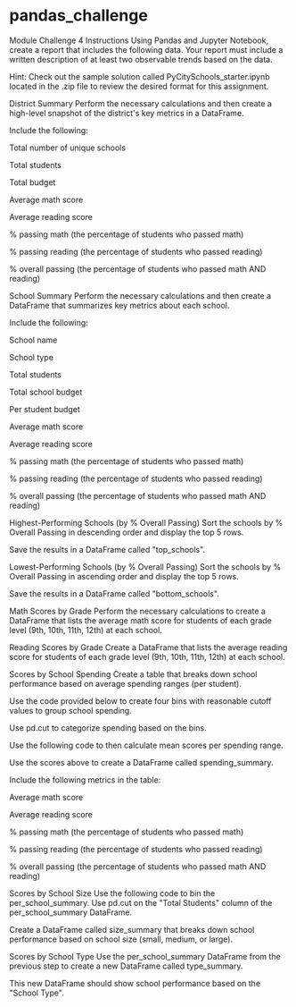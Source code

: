 # pandas_challenge
Module Challenge 4
Instructions
Using Pandas and Jupyter Notebook, create a report that includes the following data. Your report must include a written description of at least two observable trends based on the data.

Hint: Check out the sample solution called PyCitySchools_starter.ipynb located in the .zip file to review the desired format for this assignment.


District Summary
Perform the necessary calculations and then create a high-level snapshot of the district's key metrics in a DataFrame.

Include the following:

Total number of unique schools

Total students

Total budget

Average math score

Average reading score

% passing math (the percentage of students who passed math)

% passing reading (the percentage of students who passed reading)

% overall passing (the percentage of students who passed math AND reading)


School Summary
Perform the necessary calculations and then create a DataFrame that summarizes key metrics about each school.

Include the following:

School name

School type

Total students

Total school budget

Per student budget

Average math score

Average reading score

% passing math (the percentage of students who passed math)

% passing reading (the percentage of students who passed reading)

% overall passing (the percentage of students who passed math AND reading)


Highest-Performing Schools (by % Overall Passing)
Sort the schools by % Overall Passing in descending order and display the top 5 rows.

Save the results in a DataFrame called "top_schools".


Lowest-Performing Schools (by % Overall Passing)
Sort the schools by % Overall Passing in ascending order and display the top 5 rows.

Save the results in a DataFrame called "bottom_schools".


Math Scores by Grade
Perform the necessary calculations to create a DataFrame that lists the average math score for students of each grade level (9th, 10th, 11th, 12th) at each school.


Reading Scores by Grade
Create a DataFrame that lists the average reading score for students of each grade level (9th, 10th, 11th, 12th) at each school.


Scores by School Spending
Create a table that breaks down school performance based on average spending ranges (per student).

Use the code provided below to create four bins with reasonable cutoff values to group school spending.

Use pd.cut to categorize spending based on the bins.

Use the following code to then calculate mean scores per spending range.

Use the scores above to create a DataFrame called spending_summary.

Include the following metrics in the table:

Average math score

Average reading score

% passing math (the percentage of students who passed math)

% passing reading (the percentage of students who passed reading)

% overall passing (the percentage of students who passed math AND reading)


Scores by School Size
Use the following code to bin the per_school_summary.
Use pd.cut on the "Total Students" column of the per_school_summary DataFrame.

Create a DataFrame called size_summary that breaks down school performance based on school size (small, medium, or large).


Scores by School Type
Use the per_school_summary DataFrame from the previous step to create a new DataFrame called type_summary.

This new DataFrame should show school performance based on the "School Type".

